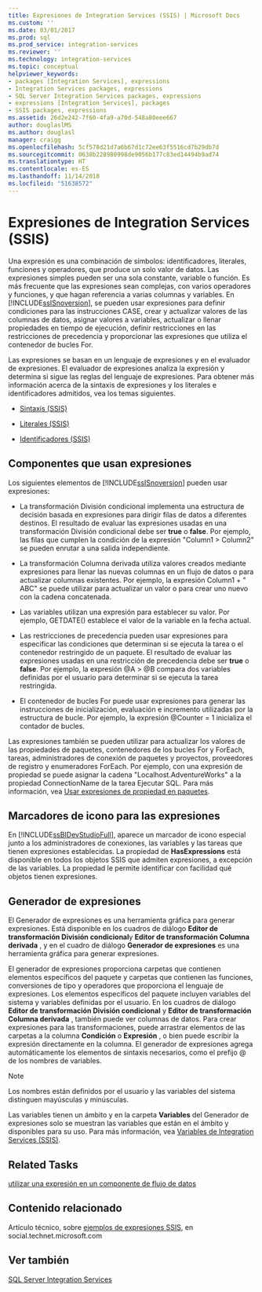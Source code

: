 ```yaml
---
title: Expresiones de Integration Services (SSIS) | Microsoft Docs
ms.custom: ''
ms.date: 03/01/2017
ms.prod: sql
ms.prod_service: integration-services
ms.reviewer: ''
ms.technology: integration-services
ms.topic: conceptual
helpviewer_keywords:
- packages [Integration Services], expressions
- Integration Services packages, expressions
- SQL Server Integration Services packages, expressions
- expressions [Integration Services], packages
- SSIS packages, expressions
ms.assetid: 26d2e242-7f60-4fa9-a70d-548a80eee667
author: douglaslMS
ms.author: douglasl
manager: craigg
ms.openlocfilehash: 5cf578d21d7a6b67d1c72ee63f5516cd7b29db7d
ms.sourcegitcommit: 0638b228980998de9056b177c83ed14494b9ad74
ms.translationtype: HT
ms.contentlocale: es-ES
ms.lasthandoff: 11/14/2018
ms.locfileid: "51638572"
---
```

# <a name="integration-services-ssis-expressions"></a>Expresiones de Integration Services (SSIS)
  Una expresión es una combinación de símbolos: identificadores, literales, funciones y operadores, que produce un solo valor de datos. Las expresiones simples pueden ser una sola constante, variable o función. Es más frecuente que las expresiones sean complejas, con varios operadores y funciones, y que hagan referencia a varias columnas y variables. En [!INCLUDE[ssISnoversion](../../includes/ssisnoversion-md.md)], se pueden usar expresiones para definir condiciones para las instrucciones CASE, crear y actualizar valores de las columnas de datos, asignar valores a variables, actualizar o llenar propiedades en tiempo de ejecución, definir restricciones en las restricciones de precedencia y proporcionar las expresiones que utiliza el contenedor de bucles For.  
  
 Las expresiones se basan en un lenguaje de expresiones y en el evaluador de expresiones. El evaluador de expresiones analiza la expresión y determina si sigue las reglas del lenguaje de expresiones. Para obtener más información acerca de la sintaxis de expresiones y los literales e identificadores admitidos, vea los temas siguientes.  
  
-   [Sintaxis &#40;SSIS&#41;](../../integration-services/expressions/syntax-ssis.md)  
  
-   [Literales &#40;SSIS&#41;](../../integration-services/expressions/numeric-string-and-boolean-literals.md)  
  
-   [Identificadores &#40;SSIS&#41;](../../integration-services/expressions/identifiers-ssis.md)  
  
## <a name="components-that-use-expressions"></a>Componentes que usan expresiones  
 Los siguientes elementos de [!INCLUDE[ssISnoversion](../../includes/ssisnoversion-md.md)] pueden usar expresiones:  
  
-   La transformación División condicional implementa una estructura de decisión basada en expresiones para dirigir filas de datos a diferentes destinos. El resultado de evaluar las expresiones usadas en una transformación División condicional debe ser **true** o **false**. Por ejemplo, las filas que cumplen la condición de la expresión "Column1 > Column2" se pueden enrutar a una salida independiente.  
  
-   La transformación Columna derivada utiliza valores creados mediante expresiones para llenar las nuevas columnas en un flujo de datos o para actualizar columnas existentes. Por ejemplo, la expresión Column1 + " ABC" se puede utilizar para actualizar un valor o para crear uno nuevo con la cadena concatenada.  
  
-   Las variables utilizan una expresión para establecer su valor. Por ejemplo, GETDATE() establece el valor de la variable en la fecha actual.  
  
-   Las restricciones de precedencia pueden usar expresiones para especificar las condiciones que determinan si se ejecuta la tarea o el contenedor restringido de un paquete. El resultado de evaluar las expresiones usadas en una restricción de precedencia debe ser **true** o **false**. Por ejemplo, la expresión \@A > \@B compara dos variables definidas por el usuario para determinar si se ejecuta la tarea restringida.  
  
-   El contenedor de bucles For puede usar expresiones para generar las instrucciones de inicialización, evaluación e incremento utilizadas por la estructura de bucle. Por ejemplo, la expresión \@Counter = 1 inicializa el contador de bucles.  
  
 Las expresiones también se pueden utilizar para actualizar los valores de las propiedades de paquetes, contenedores de los bucles For y ForEach, tareas, administradores de conexión de paquetes y proyectos, proveedores de registro y enumeradores ForEach. Por ejemplo, con una expresión de propiedad se puede asignar la cadena "Localhost.AdventureWorks" a la propiedad ConnectionName de la tarea Ejecutar SQL. Para más información, vea [Usar expresiones de propiedad en paquetes](../../integration-services/expressions/use-property-expressions-in-packages.md).  
  
## <a name="icon-markers-for-expressions"></a>Marcadores de icono para las expresiones  
 En [!INCLUDE[ssBIDevStudioFull](../../includes/ssbidevstudiofull-md.md)], aparece un marcador de icono especial junto a los administradores de conexiones, las variables y las tareas que tienen expresiones establecidas. La propiedad de **HasExpressions** está disponible en todos los objetos SSIS que admiten expresiones, a excepción de las variables. La propiedad le permite identificar con facilidad qué objetos tienen expresiones.  
  
## <a name="expression-builder"></a>Generador de expresiones  
 El Generador de expresiones es una herramienta gráfica para generar expresiones. Está disponible en los cuadros de diálogo **Editor de transformación División condicional**y **Editor de transformación Columna derivada** , y en el cuadro de diálogo **Generador de expresiones** es una herramienta gráfica para generar expresiones.  
  
 El generador de expresiones proporciona carpetas que contienen elementos específicos del paquete y carpetas que contienen las funciones, conversiones de tipo y operadores que proporciona el lenguaje de expresiones. Los elementos específicos del paquete incluyen variables del sistema y variables definidas por el usuario. En los cuadros de diálogo **Editor de transformación División condicional** y **Editor de transformación Columna derivada** , también puede ver columnas de datos. Para crear expresiones para las transformaciones, puede arrastrar elementos de las carpetas a la columna **Condición** o **Expresión** , o bien puede escribir la expresión directamente en la columna. El generador de expresiones agrega automáticamente los elementos de sintaxis necesarios, como el prefijo \@ de los nombres de variables.  
  
> [!NOTE]  
>  Los nombres están definidos por el usuario y las variables del sistema distinguen mayúsculas y minúsculas.  
  
 Las variables tienen un ámbito y en la carpeta **Variables** del Generador de expresiones solo se muestran las variables que están en el ámbito y disponibles para su uso. Para más información, vea [Variables de Integration Services &#40;SSIS&#41;](../../integration-services/integration-services-ssis-variables.md).  
  
## <a name="related-tasks"></a>Related Tasks  
 [utilizar una expresión en un componente de flujo de datos](https://msdn.microsoft.com/library/9181b998-d24a-41fb-bb3c-14eee34f910d)  
  
## <a name="related-content"></a>Contenido relacionado  
 Artículo técnico, sobre [ejemplos de expresiones SSIS](https://go.microsoft.com/fwlink/?LinkId=220761), en social.technet.microsoft.com  
  
## <a name="see-also"></a>Ver también  
 [SQL Server Integration Services](../../integration-services/sql-server-integration-services.md)  
  
  
